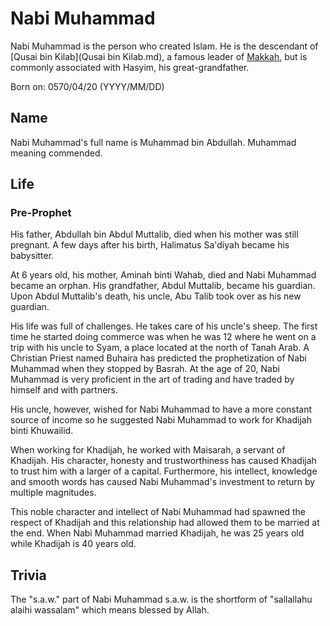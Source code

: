 # Nabi Muhammad
Nabi Muhammad is the person who created Islam.
He is the descendant of [Qusai bin Kilab](Qusai bin Kilab.md), a famous leader of [Makkah](Makkah.md), but is commonly associated with Hasyim, his great-grandfather.

Born on: 0570/04/20 (YYYY/MM/DD)

## Name
Nabi Muhammad's full name is Muhammad bin Abdullah. Muhammad meaning commended.

## Life
### Pre-Prophet
His father, Abdullah bin Abdul Muttalib, died when his mother was still pregnant. A few days after his birth, Halimatus Sa'diyah became his babysitter.

At 6 years old, his mother, Aminah binti Wahab, died and Nabi Muhammad became an orphan.
His grandfather, Abdul Muttalib, became his guardian.
Upon Abdul Muttalib's death, his uncle, Abu Talib took over as his new guardian.

His life was full of challenges. He takes care of his uncle's sheep.
The first time he started doing commerce was when he was 12 where he went on a trip with his uncle to Syam, a place located at the north of Tanah Arab.
A Christian Priest named Buhaira has predicted the prophetization of Nabi Muhammad when they stopped by Basrah.
At the age of 20, Nabi Muhammad is very proficient in the art of trading and have traded by himself and with partners.

His uncle, however, wished for Nabi Muhammad to have a more constant source of income so he suggested Nabi Muhammad to work for Khadijah binti Khuwailid.

When working for Khadijah, he worked with Maisarah, a servant of Khadijah. His character, honesty and trustworthiness has caused Khadijah to trust him with a larger of a capital.
Furthermore, his intellect, knowledge and smooth words has caused Nabi Muhammad's investment to return by multiple magnitudes.

This noble character and intellect of Nabi Muhammad had spawned the respect of Khadijah and this relationship had allowed them to be married at the end.
When Nabi Muhammad married Khadijah, he was 25 years old while Khadijah is 40 years old.

## Trivia
The "s.a.w." part of Nabi Muhammad s.a.w. is the shortform of "sallallahu alaihi wassalam" which means blessed by Allah.
